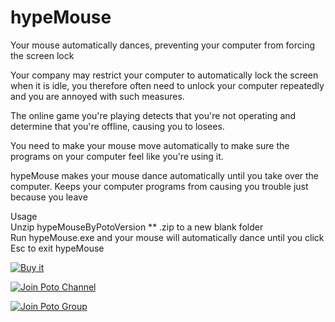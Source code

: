 # hypeMouse
Your mouse automatically dances, preventing your computer from forcing the screen lock

Your company may restrict your computer to automatically lock the screen when it is idle, you therefore often need to unlock your computer repeatedly and you are annoyed with such measures.

The online game you're playing detects that you're not operating and determine that you're offline, causing you to losees.

You need to make your mouse move automatically to make sure the programs on your computer feel like you're using it.

hypeMouse makes your mouse dance automatically until you take over the computer. Keeps your computer programs from causing you trouble just because you leave

Usage  
Unzip hypeMouseByPotoVersion ** .zip to a new blank folder  
Run hypeMouse.exe and your mouse will automatically dance until you click Esc to exit hypeMouse

<a href="https://ko-fi.com/s/ec4928b99a" target="blank"><img border="0" src="https://user-images.githubusercontent.com/59009389/210224231-4ae8813c-844c-4ce5-ad7e-fd079a893a4a.png" alt="Buy it" title="Buy it"></a>

<a href="https://t.me/PotoChannel" target="blank"><img border="0" src="https://user-images.githubusercontent.com/59009389/211225154-07ba4e6c-a370-4873-8181-76f5f1b7a0e3.png" alt="Join Poto Channel" title="Join Poto Channel"></a>

<a href="https://t.me/PotoGroup" target="blank"><img border="0" src="https://user-images.githubusercontent.com/59009389/211225151-98d67c7c-a2c8-4925-b443-cfcc663f56cc.png" alt="Join Poto Group" title="Join Poto Group"></a>

<script src='https://storage.ko-fi.com/cdn/scripts/overlay-widget.js'></script>
<script>
  kofiWidgetOverlay.draw('ispoto', {
    'type': 'floating-chat',
    'floating-chat.donateButton.text': 'Sponsor Poto',
    'floating-chat.donateButton.background-color': '#00b9fe',
    'floating-chat.donateButton.text-color': '#fff'
  });
</script>
